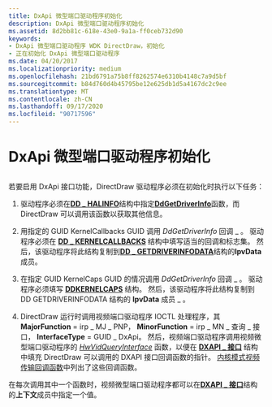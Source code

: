 ```yaml
---
title: DxApi 微型端口驱动程序初始化
description: DxApi 微型端口驱动程序初始化
ms.assetid: 8d2bb81c-618e-43e0-9a1a-ff0ceb732d90
keywords:
- DxApi 微型端口驱动程序 WDK DirectDraw，初始化
- 正在初始化 DxApi 微型端口驱动程序
ms.date: 04/20/2017
ms.localizationpriority: medium
ms.openlocfilehash: 21bd6791a75b8ff8262574e6310b4148c7a9d5bf
ms.sourcegitcommit: b84d760d4b45795be12e625db1d5a4167dc2c9ee
ms.translationtype: MT
ms.contentlocale: zh-CN
ms.lasthandoff: 09/17/2020
ms.locfileid: "90717596"
---
```

# <a name="dxapi-miniport-driver-initialization"></a>DxApi 微型端口驱动程序初始化


## <span id="ddk_dxapi_miniport_driver_initialization_gg"></span><span id="DDK_DXAPI_MINIPORT_DRIVER_INITIALIZATION_GG"></span>


若要启用 DxApi 接口功能，DirectDraw 驱动程序必须在初始化时执行以下任务：

1.  驱动程序必须在[**DD \_ HALINFO**](/windows/win32/api/ddrawint/ns-ddrawint-_dd_halinfo)结构中指定[**DdGetDriverInfo**](/windows/win32/api/ddrawint/nc-ddrawint-pdd_getdriverinfo)函数，而 DirectDraw 可以调用该函数以获取其他信息。

2.  用指定的 GUID KernelCallbacks GUID 调用 *DdGetDriverInfo* 回调 \_ 。 驱动程序必须在 [**DD \_ KERNELCALLBACKS**](/windows/win32/api/ddrawint/ns-ddrawint-dd_kernelcallbacks) 结构中填写适当的回调和标志集。 然后，该驱动程序将此结构复制到[**DD \_ GETDRIVERINFODATA**](/windows/win32/api/ddrawint/ns-ddrawint-_dd_getdriverinfodata)结构的**lpvData**成员。

3.  在指定 GUID KernelCaps GUID 的情况调用 *DdGetDriverInfo* 回调 \_ 。 驱动程序必须填写 [**DDKERNELCAPS**](/windows/win32/api/ddkernel/ns-ddkernel-_ddkernelcaps) 结构。 然后，该驱动程序将此结构复制到 DD GETDRIVERINFODATA 结构的 **lpvData** 成员 \_ 。

4.  DirectDraw 运行时调用视频端口驱动程序 IOCTL 处理程序，其 **MajorFunction** = irp \_ MJ \_ PNP， **MinorFunction** = irp \_ MN \_ 查询 \_ 接口， **InterfaceType** = GUID \_ DxApi。 然后，视频端口驱动程序调用视频微型端口驱动程序的 [*HwVidQueryInterface*](/windows-hardware/drivers/ddi/video/nc-video-pvideo_hw_query_interface) 函数，以便在 [**DXAPI \_ 接口**](/windows/win32/api/dxmini/ns-dxmini-_dxapi_interface) 结构中填充 DirectDraw 可以调用的 DXAPI 接口回调函数的指针。 [内核模式视频传输回调函数](kernel-mode-video-transport-callback-functions.md)中列出了这些回调函数。

在每次调用其中一个函数时，视频微型端口驱动程序都可以在[**DXAPI \_ 接口**](/windows/win32/api/dxmini/ns-dxmini-_dxapi_interface)结构的**上下文**成员中指定一个值。

 


